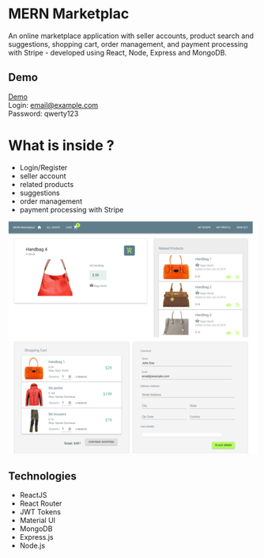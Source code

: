 # MERN Marketplac
An online marketplace application with seller accounts, product search and suggestions, shopping cart, order management, and payment processing with Stripe - developed using React, Node, Express and MongoDB.

## Demo
[Demo](https://boiling-lake-68085.herokuapp.com/) <br/> 
Login: email@example.com <br/>
Password: qwerty123 

# What is inside ?

* Login/Register
* seller account
* related products
* suggestions
* order management 
* payment processing with Stripe

![Panel](screenshots/sc1.png?raw=true)
![Messages](screenshots/sc2.png?raw=true)


## Technologies

* ReactJS
* React Router
* JWT Tokens
* Material UI
* MongoDB
* Express.js
* Node.js
